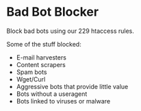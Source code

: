 Bad Bot Blocker
===============

Block bad bots using our 229 htaccess rules.

Some of the stuff blocked:

- E-mail harvesters
- Content scrapers
- Spam bots
- Wget/Curl
- Aggressive bots that provide little value
- Bots without a useragent
- Bots linked to viruses or malware
